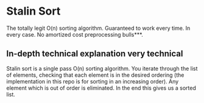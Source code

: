 # Stalin Sort
The totally legit O(n) sorting algorithm. Guaranteed to work every time. In every case. No amortized cost preprocessing bulls***.

## In-depth technical explanation very technical
Stalin sort is a single pass O(n) sorting algorithm. You iterate through the list of elements, checking that each element is in the desired ordering (the implementation in this repo is for sorting in an increasing order). Any element which is out of order is eliminated. In the end this gives us a sorted list.
